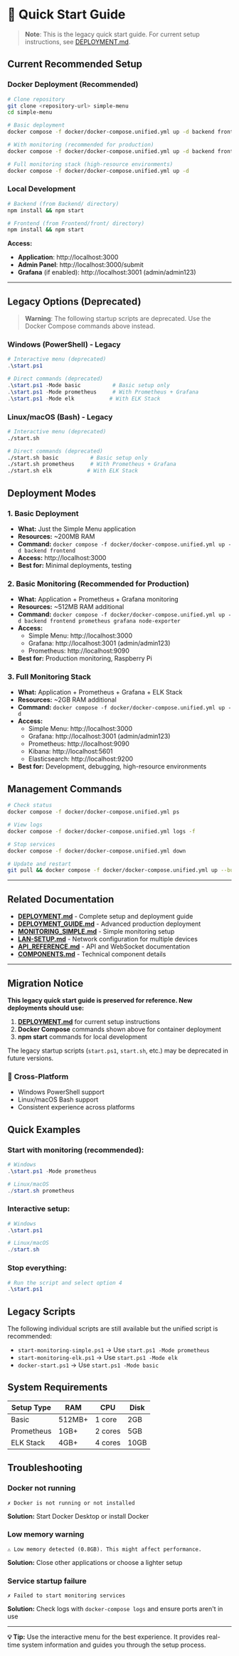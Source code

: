 # 🚀 Quick Start Guide

> **Note**: This is the legacy quick start guide. For current setup instructions, see [DEPLOYMENT.md](DEPLOYMENT.md).

## Current Recommended Setup

### Docker Deployment (Recommended)
```bash
# Clone repository
git clone <repository-url> simple-menu
cd simple-menu

# Basic deployment
docker compose -f docker/docker-compose.unified.yml up -d backend frontend

# With monitoring (recommended for production)
docker compose -f docker/docker-compose.unified.yml up -d backend frontend prometheus grafana node-exporter

# Full monitoring stack (high-resource environments)
docker compose -f docker/docker-compose.unified.yml up -d
```

### Local Development
```bash
# Backend (from Backend/ directory)
npm install && npm start

# Frontend (from Frontend/front/ directory) 
npm install && npm start
```

**Access:**
- **Application**: http://localhost:3000
- **Admin Panel**: http://localhost:3000/submit
- **Grafana** (if enabled): http://localhost:3001 (admin/admin123)

---

## Legacy Options (Deprecated)

> **Warning**: The following startup scripts are deprecated. Use the Docker Compose commands above instead.

### Windows (PowerShell) - Legacy
```powershell
# Interactive menu (deprecated)
.\start.ps1

# Direct commands (deprecated)  
.\start.ps1 -Mode basic          # Basic setup only
.\start.ps1 -Mode prometheus     # With Prometheus + Grafana
.\start.ps1 -Mode elk           # With ELK Stack
```

### Linux/macOS (Bash) - Legacy
```bash
# Interactive menu (deprecated)
./start.sh

# Direct commands (deprecated)
./start.sh basic          # Basic setup only
./start.sh prometheus     # With Prometheus + Grafana
./start.sh elk           # With ELK Stack
```

## Deployment Modes

### 1. Basic Deployment
- **What:** Just the Simple Menu application
- **Resources:** ~200MB RAM
- **Command:** `docker compose -f docker/docker-compose.unified.yml up -d backend frontend`
- **Access:** http://localhost:3000
- **Best for:** Minimal deployments, testing

### 2. Basic Monitoring (Recommended for Production)
- **What:** Application + Prometheus + Grafana monitoring
- **Resources:** ~512MB RAM additional
- **Command:** `docker compose -f docker/docker-compose.unified.yml up -d backend frontend prometheus grafana node-exporter`
- **Access:** 
  - Simple Menu: http://localhost:3000
  - Grafana: http://localhost:3001 (admin/admin123)
  - Prometheus: http://localhost:9090
- **Best for:** Production monitoring, Raspberry Pi

### 3. Full Monitoring Stack
- **What:** Application + Prometheus + Grafana + ELK Stack
- **Resources:** ~2GB RAM additional
- **Command:** `docker compose -f docker/docker-compose.unified.yml up -d`
- **Access:**
  - Simple Menu: http://localhost:3000
  - Grafana: http://localhost:3001 (admin/admin123)
  - Prometheus: http://localhost:9090
  - Kibana: http://localhost:5601
  - Elasticsearch: http://localhost:9200
- **Best for:** Development, debugging, high-resource environments

## Management Commands

```bash
# Check status
docker compose -f docker/docker-compose.unified.yml ps

# View logs
docker compose -f docker/docker-compose.unified.yml logs -f

# Stop services
docker compose -f docker/docker-compose.unified.yml down

# Update and restart
git pull && docker compose -f docker/docker-compose.unified.yml up --build -d
```

---

## Related Documentation

- **[DEPLOYMENT.md](DEPLOYMENT.md)** - Complete setup and deployment guide
- **[DEPLOYMENT_GUIDE.md](DEPLOYMENT_GUIDE.md)** - Advanced production deployment
- **[MONITORING_SIMPLE.md](MONITORING_SIMPLE.md)** - Simple monitoring setup
- **[LAN-SETUP.md](LAN-SETUP.md)** - Network configuration for multiple devices
- **[API_REFERENCE.md](API_REFERENCE.md)** - API and WebSocket documentation
- **[COMPONENTS.md](COMPONENTS.md)** - Technical component details

---

## Migration Notice

**This legacy quick start guide is preserved for reference. New deployments should use:**

1. **[DEPLOYMENT.md](DEPLOYMENT.md)** for current setup instructions
2. **Docker Compose** commands shown above for container deployment
3. **npm start** commands for local development

The legacy startup scripts (`start.ps1`, `start.sh`, etc.) may be deprecated in future versions.

### 🔄 **Cross-Platform**
- Windows PowerShell support
- Linux/macOS Bash support
- Consistent experience across platforms

## Quick Examples

### Start with monitoring (recommended):
```powershell
# Windows
.\start.ps1 -Mode prometheus

# Linux/macOS
./start.sh prometheus
```

### Interactive setup:
```powershell
# Windows
.\start.ps1

# Linux/macOS  
./start.sh
```

### Stop everything:
```powershell
# Run the script and select option 4
.\start.ps1
```

## Legacy Scripts

The following individual scripts are still available but the unified script is recommended:
- `start-monitoring-simple.ps1` → Use `start.ps1 -Mode prometheus`
- `start-monitoring-elk.ps1` → Use `start.ps1 -Mode elk`
- `docker-start.ps1` → Use `start.ps1 -Mode basic`

## System Requirements

| Setup Type | RAM | CPU | Disk |
|------------|-----|-----|------|
| Basic | 512MB+ | 1 core | 2GB |
| Prometheus | 1GB+ | 2 cores | 5GB |
| ELK Stack | 4GB+ | 4 cores | 10GB |

## Troubleshooting

### Docker not running
```
✗ Docker is not running or not installed
```
**Solution:** Start Docker Desktop or install Docker

### Low memory warning
```
⚠️ Low memory detected (0.8GB). This might affect performance.
```
**Solution:** Close other applications or choose a lighter setup

### Service startup failure
```
✗ Failed to start monitoring services
```
**Solution:** Check logs with `docker-compose logs` and ensure ports aren't in use

---

**💡 Tip:** Use the interactive menu for the best experience. It provides real-time system information and guides you through the setup process.
